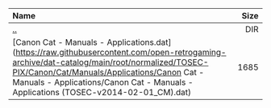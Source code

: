 |Name|Size|
|:---|---:|
|[..](../index.html)|DIR|
|[Canon Cat - Manuals - Applications.dat](https://raw.githubusercontent.com/open-retrogaming-archive/dat-catalog/main/root/normalized/TOSEC-PIX/Canon/Cat/Manuals/Applications/Canon Cat - Manuals - Applications/Canon Cat - Manuals - Applications (TOSEC-v2014-02-01_CM).dat)|1685|
